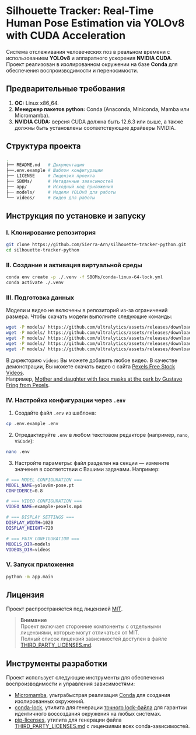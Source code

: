 # **Silhouette Tracker: Real-Time Human Pose Estimation via YOLOv8 with CUDA Acceleration**

Система отслеживания человеческих поз в реальном времени с использованием **YOLOv8** и аппаратного ускорения **NVIDIA CUDA**. Проект реализован в изолированном окружении на базе **Conda** для обеспечения воспроизводимости и переносимости.

## **Предварительные требования**

1. **ОС:** Linux x86_64.
2. **Менеджер пакетов python:** Conda (Anaconda, Miniconda, Mamba или Micromamba).
3. **NVIDIA CUDA:** версия CUDA должна быть 12.6.3 или выше, а также должны быть установлены соответствующие драйверы NVIDIA.

## **Структура проекта**

```bash
.
├── README.md   # Документация
├──.env.example # Шаблон конфигурации
├── LICENSE     # Лицензия проекта
├── SBOMs/      # Метаданные зависимостей
├── app/        # Исходный код приложения
├── models/     # Модели YOLOv8 для работы
└── videos/     # Видео для работы
```

## **Инструкция по установке и запуску**

### **I. Клонирование репозитория**

```bash
git clone https://github.com/Sierra-Arn/silhouette-tracker-python.git
cd silhouette-tracker-python
```

### **II. Создание и активация виртуальной среды**

```bash
conda env create -p ./.venv -f SBOMs/conda-linux-64-lock.yml
conda activate ./.venv
```

### **III. Подготовка данных**

Модели и видео не включены в репозиторий из-за ограничений размера. Чтобы скачать модели выполните следующие команды:

```bash
wget -P models/ https://github.com/ultralytics/assets/releases/download/v8.2.0/yolov8n-pose.pt && \
wget -P models/ https://github.com/ultralytics/assets/releases/download/v8.2.0/yolov8s-pose.pt && \
wget -P models/ https://github.com/ultralytics/assets/releases/download/v8.2.0/yolov8m-pose.pt && \
wget -P models/ https://github.com/ultralytics/assets/releases/download/v8.2.0/yolov8l-pose.pt && \
wget -P models/ https://github.com/ultralytics/assets/releases/download/v8.2.0/yolov8x-pose.pt
```

В директорию `videos` Вы можете добавить любое видео. В качестве демонстрации, Вы можете скачать видео с сайта [Pexels Free Stock Videos](https://www.pexels.com/videos/).  
Например, [Mother and daughter with face masks at the park by Gustavo Fring from Pexels](https://www.pexels.com/video/mother-and-daughter-with-face-masks-at-the-park-4265036/).

### **IV. Настройка конфигурации через `.env`**

1. Создайте файл `.env` из шаблона:
```bash
cp .env.example .env
```

2. Отредактируйте `.env` в любом текстовом редакторе (например, `nano`, `VSCode`):
```bash
nano .env
```

3. Настройте параметры: файл разделен на секции — измените значения в соответствии с Вашими задачами. Например:

```bash
# === MODEL CONFIGURATION ===
MODEL_NAME=yolov8m-pose.pt
CONFIDENCE=0.8

# === VIDEO CONFIGURATION ===
VIDEO_NAME=example-pexels.mp4

# === DISPLAY SETTINGS ===
DISPLAY_WIDTH=1020
DISPLAY_HEIGHT=720

# === PATH CONFIGURATION ===
MODELS_DIR=models
VIDEOS_DIR=videos
```

### **V. Запуск приложения**

```bash
python -m app.main
```

## **Лицензия**

Проект распространяется под лицензией [MIT](LICENSE). 

> **Внимание**  
> Проект включает сторонние компоненты с отдельными лицензиями, которые могут отличаться от MIT.  
> Полный список лицензий зависимостей доступен в файле [THIRD_PARTY_LICENSES.md](SBOMs/THIRD_PARTY_LICENSES.md).

## **Инструменты разработки**
Проект использует следующие инструменты для обеспечения воспроизводимости и управления зависимостями:

- [Micromamba](https://github.com/mamba-org/mamba), ультрабыстрая реализация [Conda](https://github.com/conda/conda) для создания изолированных окружений.
- [conda-lock](https://github.com/conda/conda-lock), утилита для генерации [точного lock-файла](SBOMs/conda-linux-64-lock.yml) для гарантии идентичного воссоздания окружения на любых системах.
- [pip-licenses](https://github.com/raimon49/pip-licenses), утилита для генерации файла [THIRD_PARTY_LICENSES.md](SBOMs/THIRD_PARTY_LICENSES.md) с лицензиями всех conda-зависимостей.